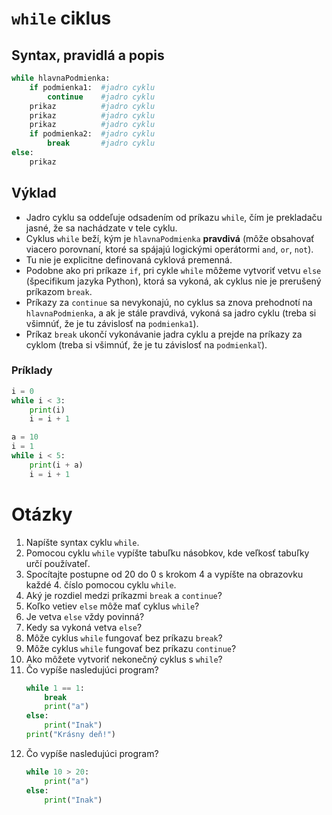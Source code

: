 # `while` ciklus
## Syntax, pravidlá a popis
```py
while hlavnaPodmienka:
    if podmienka1:  #jadro cyklu
        continue    #jadro cyklu
    prikaz          #jadro cyklu
    prikaz          #jadro cyklu
    prikaz          #jadro cyklu
    if podmienka2:  #jadro cyklu
        break       #jadro cyklu
else:
    prikaz
```
## Výklad
- Jadro cyklu sa oddeľuje odsadením od príkazu `while`, čím je prekladaču jasné, že sa nachádzate v tele cyklu.
- Cyklus `while` beží, kým je `hlavnaPodmienka` **pravdivá** (môže obsahovať viacero porovnaní, ktoré sa spájajú logickými operátormi `and`, `or`, `not`).
- Tu nie je explicitne definovaná cyklová premenná.
- Podobne ako pri príkaze `if`, pri cykle `while` môžeme vytvoriť vetvu `else` (špecifikum jazyka Python), ktorá sa vykoná, ak cyklus nie je prerušený príkazom `break`.
- Príkazy za `continue` sa nevykonajú, no cyklus sa znova prehodnotí na `hlavnaPodmienka`, a ak je stále pravdivá, vykoná sa jadro cyklu (treba si všimnúť, že je tu závislosť na `podmienka1`).
- Príkaz `break` ukončí vykonávanie jadra cyklu a prejde na príkazy za cyklom (treba si všimnúť, že je tu závislosť na `podmienkaľ`).

### Príklady
```py
i = 0
while i < 3:
    print(i)
    i = i + 1
```
```py
a = 10
i = 1
while i < 5:
    print(i + a)
    i = i + 1
```

# Otázky
1. Napíšte syntax cyklu `while`.
2. Pomocou cyklu `while` vypíšte tabuľku násobkov, kde veľkosť tabuľky určí používateľ.
3. Spocítajte postupne od 20 do 0 s krokom 4 a vypíšte na obrazovku každé 4. číslo pomocou cyklu `while`.
4. Aký je rozdiel medzi príkazmi `break` a `continue`?
5. Koľko vetiev `else` môže mať cyklus `while`?
6. Je vetva `else` vždy povinná?
7. Kedy sa vykoná vetva `else`?
8. Môže cyklus `while` fungovať bez príkazu `break`?
9. Môže cyklus `while` fungovať bez príkazu `continue`?
10. Ako môžete vytvoriť nekonečný cyklus s `while`?
11. Čo vypíše nasledujúci program?
    ```py
    while 1 == 1:
        break
        print("a")
    else:
        print("Inak")
    print("Krásny deň!")
    ```
12. Čo vypíše nasledujúci program?
    ```py
    while 10 > 20:
        print("a")
    else:
        print("Inak")
    ```